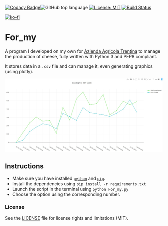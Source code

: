 [![Codacy Badge](https://api.codacy.com/project/badge/Grade/ee4174e8bde54a54b0131f732f0c955e)](https://www.codacy.com/app/rob93c/For_my?utm_source=github.com&amp;utm_medium=referral&amp;utm_content=rob93c/For_my&amp;utm_campaign=Badge_Grade)![GitHub top language](https://img.shields.io/github/languages/top/rob93c/RomRoamer.svg) [![License: MIT](https://img.shields.io/badge/License-MIT-yellow.svg)](https://opensource.org/licenses/MIT) [![Build Status](https://travis-ci.com/rob93c/For_my.svg?branch=master)](https://travis-ci.com/rob93c/For_my)

[![ko-fi](https://www.ko-fi.com/img/githubbutton_sm.svg)](https://ko-fi.com/Y8Y2UIWJ) 

# For_my
A program I developed on my own for [Azienda Agricola Trentina](https://www.facebook.com/azagrtrentina) to manage the production of cheese, fully written with Python 3 and PEP8 compliant.

It stores data in a `.csv` file and can manage it, even generating graphics (using plotly).

![Sample graphic preview](sample/sample.jpg)

## Instructions
- Make sure you have installed [`python`](https://www.python.org/downloads/) and [`pip`](https://pip.pypa.io/en/stable/installing/).
- Install the dependencies using `pip install -r requirements.txt`
- Launch the script in the terminal using `python For_my.py`
- Choose the option using the corresponding number.

### License
See the [LICENSE](https://github.com/rob93c/RomRoamer/blob/master/LICENSE.md) file for license rights and limitations (MIT).
